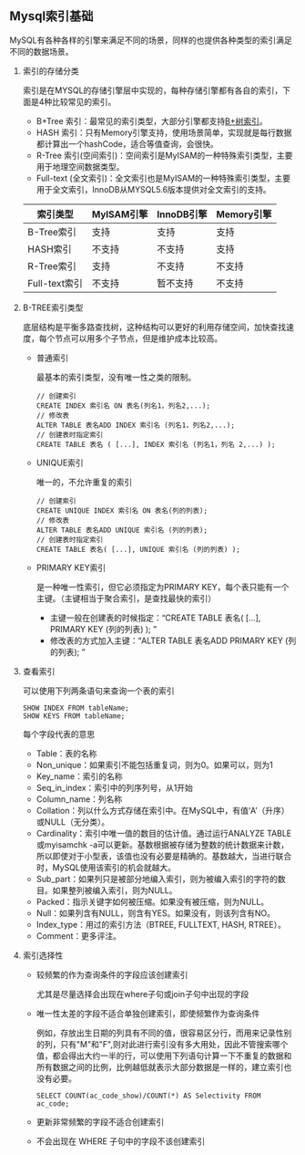 ## Mysql索引基础

MySQL有各种各样的引擎来满足不同的场景，同样的也提供各种类型的索引满足不同的数据场景。


1. 索引的存储分类

   索引是在MYSQL的存储引擎层中实现的，每种存储引擎都有各自的索引，下面是4种比较常见的索引。

   - B+Tree 索引：最常见的索引类型，大部分引擎都支持[B+树索引](https://github.com/nemolpsky/algorithm/blob/master/file/data/tree.md)。
   - HASH 索引：只有Memory引擎支持，使用场景简单，实现就是每行数据都计算出一个hashCode，适合等值查询，会很快。
   - R-Tree 索引(空间索引)：空间索引是MyISAM的一种特殊索引类型，主要用于地理空间数据类型。
   - Full-text (全文索引)：全文索引也是MyISAM的一种特殊索引类型，主要用于全文索引，InnoDB从MYSQL5.6版本提供对全文索引的支持。

   | 索引类型 | MyISAM引擎 | InnoDB引擎 | Memory引擎 |
   |---|---|---|---|
   | B-Tree索引 | 支持 | 支持 | 支持 |
   | HASH索引 | 不支持 | 不支持 | 支持 |
   | R-Tree索引 | 支持 | 不支持 | 不支持 |
   | Full-text索引 | 不支持 | 暂不支持 | 不支持 |


2. B-TREE索引类型

   底层结构是平衡多路查找树，这种结构可以更好的利用存储空间，加快查找速度，每个节点可以用多个子节点，但是维护成本比较高。

   - 普通索引
     
     最基本的索引类型，没有唯一性之类的限制。

     ```
     // 创建索引
     CREATE INDEX 索引名 ON 表名(列名1，列名2,...);
     // 修改表
     ALTER TABLE 表名ADD INDEX 索引名 (列名1，列名2,...);
     // 创建表时指定索引
     CREATE TABLE 表名 ( [...], INDEX 索引名 (列名1，列名 2,...) );     
     ```


   - UNIQUE索引
     
     唯一的，不允许重复的索引
     ```     
     // 创建索引
     CREATE UNIQUE INDEX 索引名 ON 表名(列的列表);
     // 修改表
     ALTER TABLE 表名ADD UNIQUE 索引名 (列的列表);
     // 创建表时指定索引
     CREATE TABLE 表名( [...], UNIQUE 索引名 (列的列表) );
     ```     

   - PRIMARY KEY索引

     是一种唯一性索引，但它必须指定为PRIMARY KEY，每个表只能有一个主键。（主键相当于聚合索引，是查找最快的索引）
     
     - 主键一般在创建表的时候指定：“CREATE TABLE 表名( [...], PRIMARY KEY (列的列表) ); ”
     - 修改表的方式加入主键：“ALTER TABLE 表名ADD PRIMARY KEY (列的列表); ”

4. 查看索引

   可以使用下列两条语句来查询一个表的索引

   ```
   SHOW INDEX FROM tableName;
   SHOW KEYS FROM tableName;
   ```
   
   每个字段代表的意思

   - Table：表的名称
   - Non_unique：如果索引不能包括重复词，则为0。如果可以，则为1
   - Key_name：索引的名称
   - Seq_in_index：索引中的列序列号，从1开始
   - Column_name：列名称
   - Collation：列以什么方式存储在索引中。在MySQL中，有值‘A’（升序）或NULL（无分类）。
   - Cardinality：索引中唯一值的数目的估计值。通过运行ANALYZE TABLE或myisamchk -a可以更新。基数根据被存储为整数的统计数据来计数，所以即使对于小型表，该值也没有必要是精确的。基数越大，当进行联合时，MySQL使用该索引的机会就越大。
   - Sub_part：如果列只是被部分地编入索引，则为被编入索引的字符的数目。如果整列被编入索引，则为NULL。
   - Packed：指示关键字如何被压缩。如果没有被压缩，则为NULL。
   - Null：如果列含有NULL，则含有YES。如果没有，则该列含有NO。
   - Index_type：用过的索引方法（BTREE, FULLTEXT, HASH, RTREE）。
   - Comment：更多评注。


5. 索引选择性

   - 较频繁的作为查询条件的字段应该创建索引
     
     尤其是尽量选择会出现在where子句或join子句中出现的字段

   - 唯一性太差的字段不适合单独创建索引，即使频繁作为查询条件

     例如，存放出生日期的列具有不同的值，很容易区分行，而用来记录性别的列，只有"M"和"F",则对此进行索引没有多大用处，因此不管搜索哪个值，都会得出大约一半的行，可以使用下列语句计算一下不重复的数据和所有数据之间的比例，比例越低就表示大部分数据是一样的，建立索引也没有必要。

     ```
     SELECT COUNT(ac_code_show)/COUNT(*) AS Selectivity FROM ac_code;
     ```

   - 更新非常频繁的字段不适合创建索引
   - 不会出现在 WHERE 子句中的字段不该创建索引
